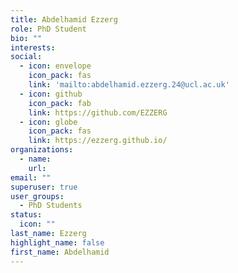 ```yaml
---
title: Abdelhamid Ezzerg
role: PhD Student
bio: ""
interests:
social:
  - icon: envelope
    icon_pack: fas
    link: 'mailto:abdelhamid.ezzerg.24@ucl.ac.uk'
  - icon: github
    icon_pack: fab
    link: https://github.com/EZZERG
  - icon: globe
    icon_pack: fas
    link: https://ezzerg.github.io/
organizations:
  - name: 
    url: 
email: ""
superuser: true
user_groups:
  - PhD Students
status:
  icon: ""
last_name: Ezzerg
highlight_name: false
first_name: Abdelhamid
---
```

<!-- BIO

{style="text-align: justify;"} -->
